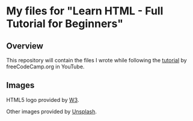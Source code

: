 # My files for "Learn HTML - Full Tutorial for Beginners"

## Overview

This repository will contain the files I wrote while following the [tutorial](https://www.youtube.com/watch?v=kUMe1FH4CHE) by freeCodeCamp.org in YouTube.

## Images

HTML5 logo provided by [W3](https://www.w3.org/html/logo/ "W3").

Other images provided by [Unsplash](https://unsplash.com/ "Unsplash").
